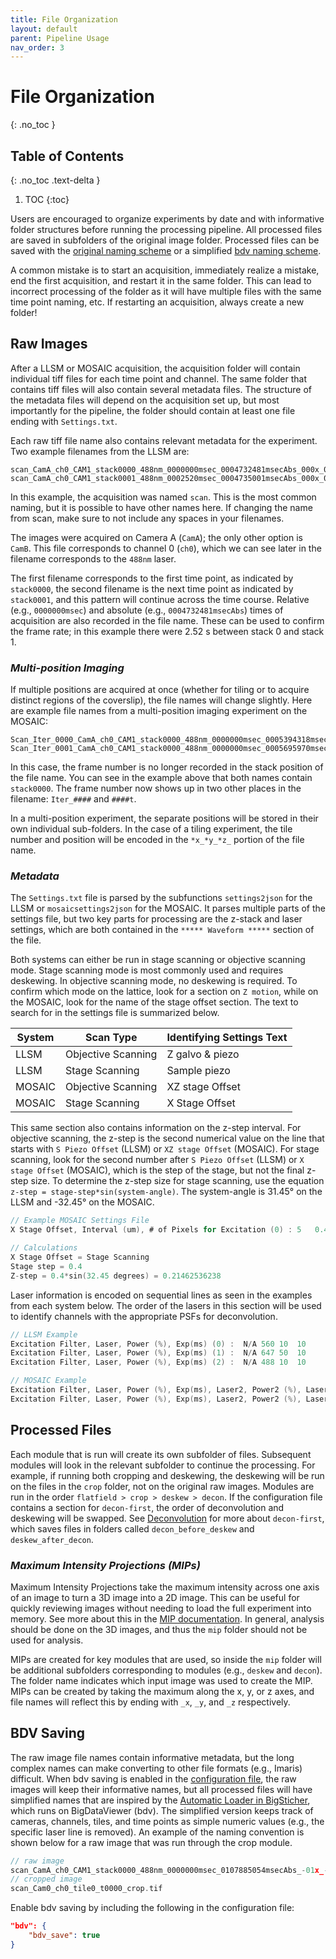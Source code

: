 ```yaml
---
title: File Organization
layout: default
parent: Pipeline Usage
nav_order: 3
---
```


# File Organization
{: .no_toc }

## Table of Contents
{: .no_toc .text-delta }

1. TOC
{:toc}

Users are encouraged to organize experiments by date and with informative folder structures before running the processing pipeline. All processed files are saved in subfolders of the original image folder. Processed files can be saved with the [original naming scheme](#raw-images) or a simplified [bdv naming scheme](#bdv-saving).

A common mistake is to start an acquisition, immediately realize a mistake, end the first acquisition, and restart it in the same folder. This can lead to incorrect processing of the folder as it will have multiple files with the same time point naming, etc. If restarting an acquisition, always create a new folder!

##  Raw Images
After a LLSM or MOSAIC acquisition, the acquisition folder will contain individual tiff files for each time point and channel. The same folder that contains tiff files will also contain several metadata files.  The structure of the metadata files will depend on the acquisition set up, but most importantly for the pipeline, the folder should contain at least one file ending with `Settings.txt`.

Each raw tiff file name also contains relevant metadata for the experiment. Two example filenames from the LLSM are:
```
scan_CamA_ch0_CAM1_stack0000_488nm_0000000msec_0004732481msecAbs_000x_000y_000z_0000t.tif
scan_CamA_ch0_CAM1_stack0001_488nm_0002520msec_0004735001msecAbs_000x_000y_000z_0000t.tif
```
In this example, the acquisition was named `scan`. This is the most common naming, but it is possible to have other names here. If changing the name from scan, make sure to not include any spaces in your filenames.

The images were acquired on Camera A (`CamA`); the only other option is `CamB`.  This file corresponds to channel 0 (`ch0`), which we can see later in the filename corresponds to the `488nm` laser.

The first filename corresponds to the first time point, as indicated by `stack0000`, the second filename is the next time point as indicated by `stack0001`, and this pattern will continue across the time course. Relative (e.g., `0000000msec`) and absolute (e.g., `0004732481msecAbs`) times of acquisition are also recorded in the file name. These can be used to confirm the frame rate; in this example there were 2.52 s between stack 0 and stack 1.

### _Multi-position Imaging_
If multiple positions are acquired at once (whether for tiling or to acquire distinct regions of the coverslip), the file names will change slightly.  Here are example file names from a multi-position imaging experiment on the MOSAIC:
```
Scan_Iter_0000_CamA_ch0_CAM1_stack0000_488nm_0000000msec_0005394318msecAbs_-01x_-01y_-01z_0000t
Scan_Iter_0001_CamA_ch0_CAM1_stack0000_488nm_0000000msec_0005695970msecAbs_-01x_-01y_-01z_0001t
```
In this case, the frame number is no longer recorded in the stack position of the file name. You can see in the example above that both names contain `stack0000`. The frame number now shows up in two other places in the filename: `Iter_####` and `####t`.

In a multi-position experiment, the separate positions will be stored in their own individual sub-folders. In the case of a tiling experiment, the tile number and position will be encoded in the `*x_*y_*z_` portion of the file name.

### _Metadata_
The `Settings.txt` file is parsed by the subfunctions `settings2json` for the LLSM or `mosaicsettings2json` for the MOSAIC. It parses multiple parts of the settings file, but two key parts for processing are the z-stack and laser settings, which are both contained in the `***** Waveform *****` section of the file.

Both systems can either be run in stage scanning or objective scanning mode. Stage scanning mode is most commonly used and requires deskewing. In objective scanning mode, no deskewing is required. To confirm which mode on the lattice, look for a section on `Z motion`, while on the MOSAIC, look for the name of the stage offset section. The text to search for in the settings file is summarized below.

| System | Scan Type | Identifying Settings Text |
| ------ | ------ | ------ |
| LLSM | Objective Scanning | Z galvo & piezo |
| LLSM | Stage Scanning | Sample piezo |
| MOSAIC | Objective Scanning | XZ stage Offset |
| MOSAIC | Stage Scanning | X Stage Offset |

This same section also contains information on the z-step interval. For objective scanning, the z-step is the second numerical value on the line that starts with `S Piezo Offset` (LLSM) or `XZ stage Offset` (MOSAIC).  For stage scanning, look for the second number after `S Piezo Offset` (LLSM) or `X stage Offset` (MOSAIC), which is the step of the stage, but not the final z-step size. To determine the z-step size for stage scanning, use the equation `z-step = stage-step*sin(system-angle)`. The system-angle is 31.45&#176; on the LLSM and -32.45&#176; on the MOSAIC.

```c
// Example MOSAIC Settings File
X Stage Offset, Interval (um), # of Pixels for Excitation (0) :	5	0.4	501

// Calculations
X Stage Offset = Stage Scanning
Stage step = 0.4
Z-step = 0.4*sin(32.45 degrees) = 0.21462536238
```

Laser information is encoded on sequential lines as seen in the examples from each system below. The order of the lasers in this section will be used to identify channels with the appropriate PSFs for deconvolution.
```c
// LLSM Example
Excitation Filter, Laser, Power (%), Exp(ms) (0) :	N/A	560	10	10
Excitation Filter, Laser, Power (%), Exp(ms) (1) :	N/A	647	50	10
Excitation Filter, Laser, Power (%), Exp(ms) (2) :	N/A	488	10	10

// MOSAIC Example
Excitation Filter, Laser, Power (%), Exp(ms), Laser2, Power2 (%), Laser3, Power3 (%) (0) :	N/A	560	10	20	OFF	0.1	OFF	0.1
Excitation Filter, Laser, Power (%), Exp(ms), Laser2, Power2 (%), Laser3, Power3 (%) (1) :	N/A	642	10	20	OFF	0.1	OFF	0.1
```


## Processed Files
Each module that is run will create its own subfolder of files. Subsequent modules will look in the relevant subfolder to continue the processing. For example, if running both cropping and deskewing, the deskewing will be run on the files in the `crop` folder, not on the original raw images. Modules are run in the order `flatfield > crop > deskew > decon`. If the configuration file contains a section for `decon-first`, the order of deconvolution and deskewing will be swapped. See [Deconvolution](https://aicjanelia.github.io/LLSM/decon/decon.html) for more about `decon-first`, which saves files in folders called `decon_before_deskew` and `deskew_after_decon`.

### _Maximum Intensity Projections (MIPs)_
Maximum Intensity Projections take the maximum intensity across one axis of an image to turn a 3D image into a 2D image. This can be useful for quickly reviewing images without needing to load the full experiment into memory. See more about this in the [MIP documentation](https://aicjanelia.github.io/LLSM/mip/mip.html). In general, analysis should be done on the 3D images, and thus the `mip` folder should not be used for analysis.

MIPs are created for key modules that are used, so inside the `mip` folder will be additional subfolders corresponding to modules (e.g., `deskew` and `decon`). The folder name indicates which input image was used to create the MIP. MIPs can be created by taking the maximum along the x, y, or z axes, and file names will reflect this by ending with `_x`, `_y`, and `_z` respectively.

## BDV Saving
The raw image file names contain informative metadata, but the long complex names can make converting to other file formats (e.g., Imaris) difficult. When bdv saving is enabled in the [configuration file](https://aicjanelia.github.io/LLSM/pipeline/config.html), the raw images will keep their informative names, but all processed files will have simplified names that are inspired by the [Automatic Loader in BigSticher](https://imagej.net/plugins/bigstitcher/autoloader), which runs on BigDataViewer (bdv). The simplified version keeps track of cameras, channels, tiles, and time points as simple numeric values (e.g., the specific laser line is removed). An example of the naming convention is shown below for a raw image that was run through the crop module.

```c
// raw image
scan_CamA_ch0_CAM1_stack0000_488nm_0000000msec_0107885054msecAbs_-01x_-01y_-01z_0000t.tif
// cropped image
scan_Cam0_ch0_tile0_t0000_crop.tif
```

Enable bdv saving by including the following in the configuration file:
```json
"bdv": {
    "bdv_save": true
}
```